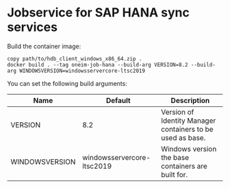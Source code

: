 # Jobservice for SAP HANA sync services

Build the container image:

```
copy path/to/hdb_client_windows_x86_64.zip .
docker build . --tag oneim-job-hana --build-arg VERSION=8.2 --build-arg WINDOWSVERSION=windowsservercore-ltsc2019
```

You can set the following build arguments:

| Name             | Default                    | Description                                                |
|------------------|----------------------------|------------------------------------------------------------|
| VERSION          | 8.2                        | Version of Identity Manager containers to be used as base. |
| WINDOWSVERSION   | windowsservercore-ltsc2019 | Windows version the base containers are built for.         |
